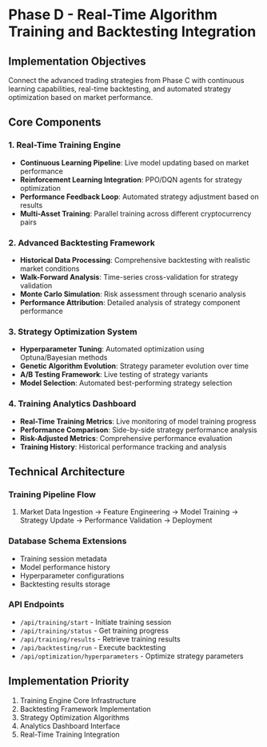 # Phase D - Real-Time Algorithm Training and Backtesting Integration

## Implementation Objectives
Connect the advanced trading strategies from Phase C with continuous learning capabilities, real-time backtesting, and automated strategy optimization based on market performance.

## Core Components

### 1. Real-Time Training Engine
- **Continuous Learning Pipeline**: Live model updating based on market performance
- **Reinforcement Learning Integration**: PPO/DQN agents for strategy optimization
- **Performance Feedback Loop**: Automated strategy adjustment based on results
- **Multi-Asset Training**: Parallel training across different cryptocurrency pairs

### 2. Advanced Backtesting Framework
- **Historical Data Processing**: Comprehensive backtesting with realistic market conditions
- **Walk-Forward Analysis**: Time-series cross-validation for strategy validation
- **Monte Carlo Simulation**: Risk assessment through scenario analysis
- **Performance Attribution**: Detailed analysis of strategy component performance

### 3. Strategy Optimization System
- **Hyperparameter Tuning**: Automated optimization using Optuna/Bayesian methods
- **Genetic Algorithm Evolution**: Strategy parameter evolution over time
- **A/B Testing Framework**: Live testing of strategy variants
- **Model Selection**: Automated best-performing strategy selection

### 4. Training Analytics Dashboard
- **Real-Time Training Metrics**: Live monitoring of model training progress
- **Performance Comparison**: Side-by-side strategy performance analysis
- **Risk-Adjusted Metrics**: Comprehensive performance evaluation
- **Training History**: Historical performance tracking and analysis

## Technical Architecture

### Training Pipeline Flow
1. Market Data Ingestion → Feature Engineering → Model Training → Strategy Update → Performance Validation → Deployment

### Database Schema Extensions
- Training session metadata
- Model performance history
- Hyperparameter configurations
- Backtesting results storage

### API Endpoints
- `/api/training/start` - Initiate training session
- `/api/training/status` - Get training progress
- `/api/training/results` - Retrieve training results
- `/api/backtesting/run` - Execute backtesting
- `/api/optimization/hyperparameters` - Optimize strategy parameters

## Implementation Priority
1. Training Engine Core Infrastructure
2. Backtesting Framework Implementation
3. Strategy Optimization Algorithms
4. Analytics Dashboard Interface
5. Real-Time Training Integration